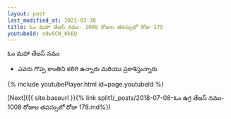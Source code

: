 ```yaml
---
layout: post
last_modified_at: 2021-03-30
title: ఓం మహా తేజస్ నమః- 1008 రోజుల తపస్సులో రోజు 179
youtubeId: o8w5CW_6kEQ
---
```

 
 
 ఓం మహా తేజస్ నమః  
 
 -  ఎవరు గొప్ప కాంతిని కలిగి ఉన్నారు మరియు ప్రకాశిస్తున్నారు 
 
  
 
  
 
 
 
 
 
 


{% include youtubePlayer.html id=page.youtubeId %}
 
[Next]({{ site.baseurl }}{% link  split1/_posts/2018-07-08-ఓం ఉగ్ర తేజస్ నమః- 1008 రోజుల తపస్సులో రోజు 178.md%})
 
